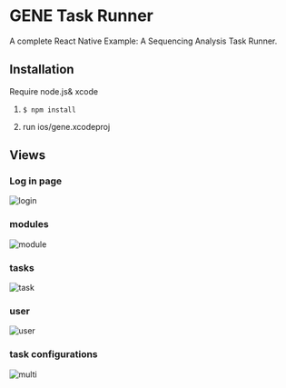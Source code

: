 # GENE Task Runner

A complete React Native Example: A Sequencing Analysis Task Runner.

## Installation

Require node.js& xcode

1.  `$ npm install`

2.  run ios/gene.xcodeproj


## Views

### Log in page

![login](https://raw.githubusercontent.com/fangwei716/gene-task-runner/master/screenshots/login.gif)

### modules

![module](https://raw.githubusercontent.com/fangwei716/gene-task-runner/master/screenshots/module.gif)

### tasks

![task](https://raw.githubusercontent.com/fangwei716/gene-task-runner/master/screenshots/task.gif)

### user

![user](https://raw.githubusercontent.com/fangwei716/gene-task-runner/master/screenshots/user.gif)

### task configurations

![multi](https://raw.githubusercontent.com/fangwei716/gene-task-runner/master/screenshots/multi.gif)